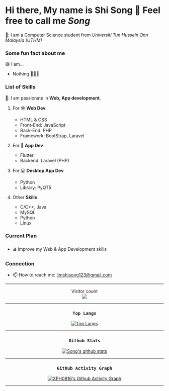 <!--
**XPH0816/XPH0816** is a ✨ _special_ ✨ repository because its `README.md` (this file) appears on your GitHub profile.

Here are some ideas to get you started:

- 🔭 I’m currently working on ...
- 🌱 I’m currently learning ...
- 👯 I’m looking to collaborate on ...
- 🤔 I’m looking for help with ...
- 💬 Ask me about ...
- 📫 How to reach me: ...
- 😄 Pronouns: ...
- ⚡ Fun fact: ...
-->

# Hi there, My name is **Shi Song** 👋 Feel free to call me *Song*
🔭: I am a Computer Science student from *Universiti Tun Hussein Onn Malaysia (UTHM)*

### Some fun fact about me
:smile: I am... 
- Nothing 🤣🤣🤣

### List of Skills
🌱: I am passionate in **Web, App development**.

1. For :spider_web: **Web Dev**
   - HTML & CSS
   - Front-End: JavaScript
   - Back-End: PHP
   - Framework: BootStrap, Laravel

2. For :iphone: **App Dev**
   - Flutter
   - Backend: Laravel (PHP)

3. For :computer: **Desktop App Dev**
   - Python
   - Library: PyQT5

4. Other **Skills**
   - C/C++, Java
   - MySQL
   - Python
   - Linux

### Current Plan
- :golf: Improve my Web & App Development skills

### Connection
- 📫 How to reach me: limshisong123@gmail.com

---

<p align="center"> 
  Visitor count<br>
  <img src="https://profile-counter.glitch.me/XPH0816/count.svg" />
</p>

---

<div align="center">

### `Top Langs`

[![Top Langs](https://github-readme-stats.vercel.app/api/top-langs/?username=xph0816&layout=compact&theme=tokyonight)](https://github.com/XPH0816)

---
   
### `Github Stats`

[![Song's github stats](https://github-readme-stats.vercel.app/api?username=xph0816&show_icons=true&theme=tokyonight)](https://github.com/XPH0816)

---
   
### `GitHub Activity Graph`

<!-- GitHub Activity Graph -->

[![XPH0816's Github Activity Graph](https://github-readme-activity-graph.vercel.app/graph?username=XPH0816&theme=tokyo-night&custom_title=XPH0816's%20GitHub%20Activity%20Graph)](https://github.com/ashutosh00710/github-readme-activity-graph)

---


